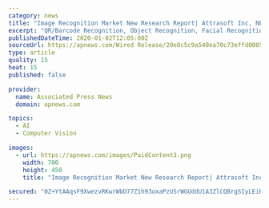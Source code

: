 ```yaml
---
category: news
title: "Image Recognition Market New Research Report| Attrasoft Inc, NEC Corporation, Google Inc"
excerpt: "QR/Barcode Recognition, Object Recognition, Facial Recognition, Pattern Recognition, Optical Character Recognition. Segmentation on the basis of component: Hardware, Software, Service, Segmentation on the basis of application: Augmented Reality ..."
publishedDateTime: 2020-01-02T12:05:00Z
sourceUrl: https://apnews.com/Wired Release/20e8c5c9a540ea70c73effd0085b6585
type: article
quality: 15
heat: 15
published: false

provider:
  name: Associated Press News
  domain: apnews.com

topics:
  - AI
  - Computer Vision

images:
  - url: https://apnews.com/images/PaidContent3.png
    width: 700
    height: 450
    title: "Image Recognition Market New Research Report| Attrasoft Inc, NEC Corporation, Google Inc"

secured: "0Z+YtAAqsF9XwezvRKwrWbD77Z1h93oxaPzUSrWGUddU1A3ZlCQBrgSIyLEiKT88ABr2s05jDelfbfV6FATff/wHVdxsNLTwu93EK4pEuJrM1JSMAK9wq2iWIRc9TOvwkD1gP0sA297EnjbwbXlxMJt9maTs5TNThTMQTIgCukT9I3/7hTS1ylmP2e5JN2qSxP5SxW2g3eOQC/FwBP5xxIqEyICiuNIUVKkZbi2I1krHhTTDWlwwvq0x1158oVFfCMiDD80rbOTX89rQtudhA88HhP2xVaqlX8wqXXC9YAk=;ogtHeP9CSujK4H0l95zeyQ=="
---
```


